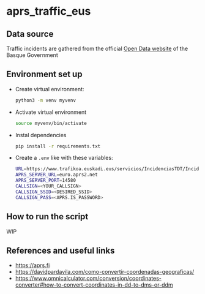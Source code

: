 # aprs_traffic_eus

## Data source

Traffic incidents are gathered from the official [Open Data website](https://opendata.euskadi.eus/catalogo/-/incidencias-trafico-euskadi/) of the Basque Government 

## Environment set up
- Create virtual environment:
    ```bash
    python3 -m venv myvenv
    ```
- Activate virtual environment
    ```bash
    source myvenv/bin/activate
    ```
- Instal dependencies
    ```bash
    pip install -r requirements.txt
    ```
- Create a ```.env``` like with these variables:
    ```bash
    URL=https://www.trafikoa.euskadi.eus/servicios/IncidenciasTDT/IncidenciasTrafikoTDTGeo
    APRS_SERVER_URL=euro.aprs2.net
    APRS_SERVER_PORT=14580
    CALLSIGN=<YOUR_CALLSIGN>
    CALLSIGN_SSID=<DESIRED_SSID>
    CALLSIGN_PASS=<APRS.IS_PASSWORD>
    ```

## How to run the script
WIP

## References and useful links

- https://aprs.fi
- https://davidpardavila.com/como-convertir-coordenadas-geograficas/
- https://www.omnicalculator.com/conversion/coordinates-converter#how-to-convert-coordinates-in-dd-to-dms-or-ddm